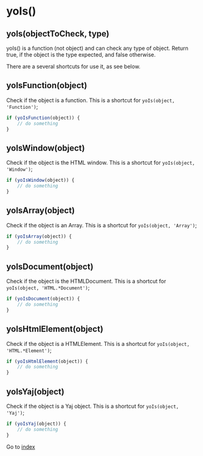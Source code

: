 # yoIs()

## yoIs(objectToCheck, type)

yoIs() is a function (not object) and can check any type of object.
Return true, if the object is the type expected, and false otherwise. 

There are a several shortcuts for use it, as see below.

## yoIsFunction(object)

Check if the object is a function. 
This is a shortcut for `yoIs(object, 'Function')`;

```javascript
if (yoIsFunction(object)) {
    // do something
}
```

## yoIsWindow(object) 

Check if the object is the HTML window. 
This is a shortcut for `yoIs(object, 'Window')`;

```javascript
if (yoIsWindow(object)) {
    // do something
}
```

## yoIsArray(object)

Check if the object is an Array. 
This is a shortcut for `yoIs(object, 'Array')`;

```javascript
if (yoIsArray(object)) {
    // do something
}
```

## yoIsDocument(object) 

Check if the object is the HTMLDocument. 
This is a shortcut for `yoIs(object, 'HTML.*Document')`;

```javascript
if (yoIsDocument(object)) {
    // do something
}
```

## yoIsHtmlElement(object)

Check if the object is a HTMLElement. 
This is a shortcut for `yoIs(object, 'HTML.*Element')`;

```javascript
if (yoIsHtmlElement(object)) {
    // do something
}
```

## yoIsYaj(object)

Check if the object is a Yaj object. 
This is a shortcut for `yoIs(object, 'Yaj')`;

```javascript
if (yoIsYaj(object)) {
    // do something
}
```


Go to [index](index.md)